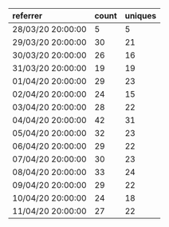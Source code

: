 | referrer          | count | uniques |
| :---------------- | :---- | :------ |
| 28/03/20 20:00:00 | 5     | 5       |
| 29/03/20 20:00:00 | 30    | 21      |
| 30/03/20 20:00:00 | 26    | 16      |
| 31/03/20 20:00:00 | 19    | 19      |
| 01/04/20 20:00:00 | 29    | 23      |
| 02/04/20 20:00:00 | 24    | 15      |
| 03/04/20 20:00:00 | 28    | 22      |
| 04/04/20 20:00:00 | 42    | 31      |
| 05/04/20 20:00:00 | 32    | 23      |
| 06/04/20 20:00:00 | 29    | 22      |
| 07/04/20 20:00:00 | 30    | 23      |
| 08/04/20 20:00:00 | 33    | 24      |
| 09/04/20 20:00:00 | 29    | 22      |
| 10/04/20 20:00:00 | 24    | 18      |
| 11/04/20 20:00:00 | 27    | 22      |